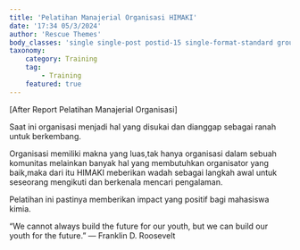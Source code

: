 ```yaml
---
title: 'Pelatihan Manajerial Organisasi HIMAKI'
date: '17:34 05/3/2024'
author: 'Rescue Themes'
body_classes: 'single single-post postid-15 single-format-standard group-blog'
taxonomy:
    category: Training
    tag:
        - Training
    featured: true
---
```


 [After Report Pelatihan Manajerial Organisasi]

Saat ini organisasi menjadi hal yang disukai dan dianggap sebagai ranah untuk berkembang.

Organisasi memiliki makna yang luas,tak hanya organisasi dalam sebuah komunitas melainkan banyak hal yang membutuhkan organisator yang baik,maka dari itu HIMAKI meberikan wadah sebagai langkah awal untuk seseorang mengikuti dan berkenala mencari pengalaman.

Pelatihan ini pastinya memberikan impact yang positif bagi mahasiswa kimia.

“We cannot always build the future for our youth, but we can build our youth for the future.” — Franklin D. Roosevelt
